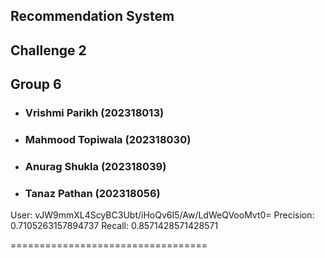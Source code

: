 ## Recommendation System
## Challenge 2
## Group 6
* ### Vrishmi Parikh (202318013) 
* ### Mahmood Topiwala (202318030)
* ### Anurag Shukla (202318039)
* ### Tanaz Pathan (202318056)



User: vJW9mmXL4ScyBC3Ubt/iHoQv6I5/Aw/LdWeQVooMvt0=
Precision:  0.7105263157894737
Recall:     0.8571428571428571

==================================

